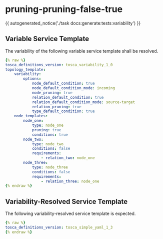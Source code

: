 # pruning-pruning-false-true

{{ autogenerated_notice('./task docs:generate:tests:variability') }}


## Variable Service Template

The variability of the following variable service template shall be resolved.

```yaml linenums="1"
{% raw %}
tosca_definitions_version: tosca_variability_1_0
topology_template:
    variability:
        options:
            node_default_condition: true
            node_default_condition_mode: incoming
            node_pruning: true
            relation_default_condition: true
            relation_default_condition_mode: source-target
            relation_pruning: true
            type_default_condition: true
    node_templates:
        node_one:
            type: node_one
            pruning: true
            conditions: true
        node_two:
            type: node_two
            conditions: false
            requirements:
                - relation_two: node_one
        node_three:
            type: node_three
            conditions: false
            requirements:
                - relation_three: node_one
{% endraw %}
```




## Variability-Resolved Service Template

The following variability-resolved service template is expected.

```yaml linenums="1"
{% raw %}
tosca_definitions_version: tosca_simple_yaml_1_3
{% endraw %}
```

